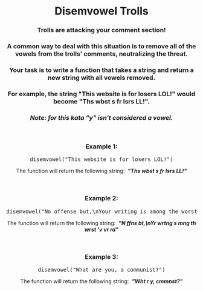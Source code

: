 <div align = "center">

# Disemvowel Trolls

</div>

<div align = "center">

<h3>Trolls are attacking your comment section!</h3>

<h3>A common way to deal with this situation is to remove all of the vowels from the trolls' comments, neutralizing the threat.</h3>

<h3>Your task is to write a function that takes a string and return a new string with all vowels removed.</h3>

<h3>For example, the string "This website is for losers LOL!" would become "Ths wbst s fr lsrs LL!".</h3>

<h3><em>Note: for this kata "y" isn't considered a vowel.</em></h3>

<br>

<h3>Example 1:</h3>

<pre>disemvowel("This website is for losers LOL!")</pre>

<p>The function will return the following string: &nbsp;<strong><em>"Ths wbst s fr lsrs LL!"</em></strong></p>

<br>

<h3>Example 2:</h3>

<pre>disemvowel("No offense but,\nYour writing is among the worst I've ever read")</pre>

<p>The function will return the following string: &nbsp;<strong><em>"N ffns bt,\nYr wrtng s mng th wrst 'v vr rd"</em></strong></p>

<br>

<h3>Example 3:</h3>

<pre>disemvowel("What are you, a communist?")</pre>

<p>The function will return the following string: &nbsp;<strong><em>"Wht r y,  cmmnst?"</em></strong></p>

</div>
